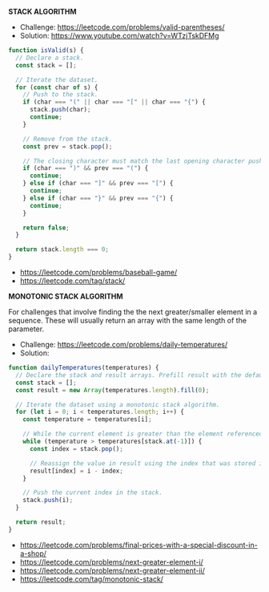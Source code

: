 **STACK ALGORITHM**

- Challenge: https://leetcode.com/problems/valid-parentheses/
- Solution: https://www.youtube.com/watch?v=WTzjTskDFMg

```js
function isValid(s) {
  // Declare a stack.
  const stack = [];

  // Iterate the dataset.
  for (const char of s) {
    // Push to the stack.
    if (char === "(" || char === "[" || char === "{") {
      stack.push(char);
      continue;
    }

    // Remove from the stack.
    const prev = stack.pop();

    // The closing character must match the last opening character pushed to the stack.
    if (char === ")" && prev === "(") {
      continue;
    } else if (char === "]" && prev === "[") {
      continue;
    } else if (char === "}" && prev === "{") {
      continue;
    }

    return false;
  }

  return stack.length === 0;
}
```

- https://leetcode.com/problems/baseball-game/
- https://leetcode.com/tag/stack/

**MONOTONIC STACK ALGORITHM**

For challenges that involve finding the the next greater/smaller element in a sequence. These will usually return an array with the same length of the parameter.

- Challenge: https://leetcode.com/problems/daily-temperatures/
- Solution:
  >

```js
function dailyTemperatures(temperatures) {
  // Declare the stack and result arrays. Prefill result with the default value.
  const stack = [];
  const result = new Array(temperatures.length).fill(0);

  // Iterate the dataset using a monotonic stack algorithm.
  for (let i = 0; i < temperatures.length; i++) {
    const temperature = temperatures[i];

    // While the current element is greater than the element referenced at the top of the stack.
    while (temperature > temperatures[stack.at(-1)]) {
      const index = stack.pop();

      // Reassign the value in result using the index that was stored in the stack.
      result[index] = i - index;
    }

    // Push the current index in the stack.
    stack.push(i);
  }

  return result;
}
```

- https://leetcode.com/problems/final-prices-with-a-special-discount-in-a-shop/
- https://leetcode.com/problems/next-greater-element-i/
- https://leetcode.com/problems/next-greater-element-ii/
- https://leetcode.com/tag/monotonic-stack/
